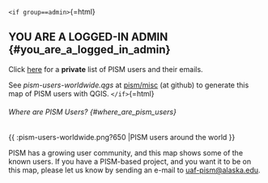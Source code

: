 `<if group==admin>`{=html}

YOU ARE A LOGGED-IN ADMIN {#you_are_a_logged_in_admin}
-------------------------

Click [here](private:userslist) for a **private** list of
PISM users and their emails.

See *pism-users-worldwide.qgs* at
[pism/misc](https://github.com/pism/misc) (at github) to
generate this map of PISM users with QGIS. `</if>`{=html}

###### Where are PISM Users? {#where_are_pism_users}

{{ :pism-users-worldwide.png?650 \|PISM users around the world }}

PISM has a growing user community, and this map shows some of the known
users. If you have a PISM-based project, and you want it to be on this
map, please let us know by sending an e-mail to
[uaf-pism\@alaska.edu](uaf-pism@alaska.edu).
